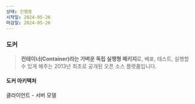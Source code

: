 ```yaml
---
상태: 진행중
시작일: 2024-05-26
마감일: 2024-05-26
---
```

### 도커
> **컨테이너(Container)라는 가벼운 독립 실행형 패키지**로, 배포, 테스트, 실행할 수 있게 해주는 2013년 최초로 공개된 오픈 소스 플랫폼입니다.

#### 도커 아키텍처
클라이언트 - 서버 모델
